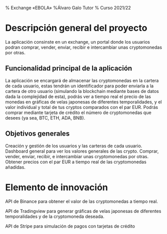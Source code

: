 % Exchange «EBOLA»
%Álvaro Galo Tutor
% Curso 2021/22

# Descripción general del proyecto

La aplicación consinste en un exchange, un portal donde los usuarios podran comprar, vender, enviar, recibir e intercambiar unas cryptomonedas por otras.

## Funcionalidad principal de la aplicación

La aplicación se encargará de almacenar las cryptomonedas en la cartera de cada usuario, estas tendrán un identificador para poder enviarla a la cartera de otro usuario (simulando la blockchain mediante bases de datos dada la complejidad de esta), podrás ver a tiempo real el precio de las monedas en gráficas de velas japonesas de diferentes temporalidades, y el valor individual y total de tus cryptos comparados con el par EUR.
Podrás comprar mediante tarjeta de crédito el número de cryptomonedas que desees (ya sea, BTC, ETH, ADA, BNB). 

## Objetivos generales

Creación y gestión de los usuarios y las carteras de cada usuario.
Dashboard general para ver los valores generales de las crypto.
Comprar, vender, enviar, recibir, e intercambiar unas cryptomonedas por otras.
Obtener precios con el par EUR a tiempo real de las cryptomonedas añadidas.

# Elemento de innovación

API de Binance para obtener el valor de las cryptomonedas a tiempo real.

API de Tradingview para generar gráficas de velas japonesas de diferentes temporalidades y de la cryptomoneda deseada.

API de Stripe para simulación de pagos con tarjetas de crédito
